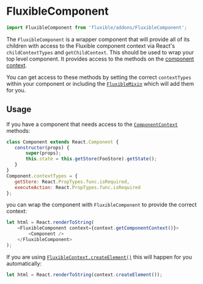 # FluxibleComponent

```js
import FluxibleComponent from 'fluxible/addons/FluxibleComponent';
```

The `FluxibleComponent` is a wrapper component that will provide all of its children with access to the Fluxible component
context via React's `childContextTypes` and `getChildContext`. This should be used to wrap your top level component. It provides access to the methods on the [component context](../Components.md#component-context).

 You can get access to these methods by setting the correct `contextTypes` within your component or including the [`FluxibleMixin`](../Components.md#fluxiblemixin) which will add them for you.

## Usage

If you have a component that needs access to the [`ComponentContext`](../Components.md#component-context) methods:

 ```js
class Component extends React.Component {
    constructor(props) {
        super(props);
        this.state = this.getStore(FooStore).getState();
    }
}
Component.contextTypes = {
    getStore: React.PropTypes.func.isRequired,
    executeAction: React.PropTypes.func.isRequired
};
```

you can wrap the component with `FluxibleComponent` to provide the correct context:

```js
let html = React.renderToString(
    <FluxibleComponent context={context.getComponentContext()}>
        <Component />
    </FluxibleComponent>
);
```

If you are using [`FluxibleContext.createElement()`](../FluxibleContext.md#createElementprops) this will happen for you automatically:

```js
let html = React.renderToString(context.createElement());
```
